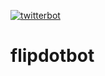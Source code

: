 [![twitterbot](https://github.com/LeonKie/flipdotbot/actions/workflows/twitterbot.yaml/badge.svg)](https://github.com/LeonKie/flipdotbot/actions/workflows/twitterbot.yaml)

# flipdotbot
